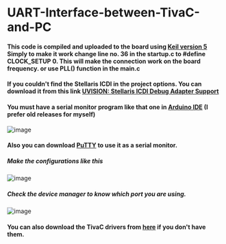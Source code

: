 # **UART-Interface-between-TivaC-and-PC**
#### This code is compiled and uploaded to the board using [Keil version 5](https://www.keil.com/demo/eval/arm.htm) Simply to make it work change line no. 36 in the startup.c to **#define CLOCK_SETUP 0**. This will make the connection work on the board frequency. or use PLL() function in the main.c
#### If you couldn't find the Stellaris ICDI in the project options. You can download it from this link [UVISION: Stellaris ICDI Debug Adapter Support](https://developer.arm.com/documentation/ka002280/latest)

#### You must have a serial monitor program like that one in [Arduino IDE](https://www.arduino.cc/en/main/OldSoftwareReleases) (I prefer old releases for myself)
![image](https://user-images.githubusercontent.com/74486351/167854385-6c0eec3c-9284-49ae-9f40-0529e7a4be30.png)

#### Also you can download [PuTTY](https://www.putty.org/) to use it as a serial monitor. 
##### Make the configurations like this
![image](https://user-images.githubusercontent.com/74486351/167730569-672772a8-c6ed-44be-b7b4-5dff63a0f263.png)

##### Check the device manager to know which port you are using.
![image](https://user-images.githubusercontent.com/74486351/167730750-f2039663-a5aa-463b-ada8-3d9d732242ba.png)

#### You can also download the TivaC drivers from [here](https://www.ti.com/tool/SW-TM4C#downloads) if you don't have them.

